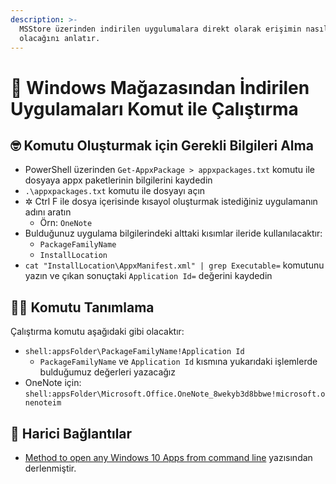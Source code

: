 ```yaml
---
description: >-
  MSStore üzerinden indirilen uygulumalara direkt olarak erişimin nasıl
  olacağını anlatır.
---
```


# 👜 Windows Mağazasından İndirilen Uygulamaları Komut ile Çalıştırma

## 🤓 Komutu Oluşturmak için Gerekli Bilgileri Alma

* PowerShell üzerinden `Get-AppxPackage > appxpackages.txt` komutu ile dosyaya appx paketlerinin bilgilerini kaydedin
* `.\appxpackages.txt` komutu ile dosyayı açın
* ✲ Ctrl F ile dosya içerisinde kısayol oluşturmak istediğiniz uygulamanın adını aratın
  * Örn: `OneNote`
* Bulduğunuz uygulama bilgilerindeki alttaki kısımlar ileride kullanılacaktır:
  * `PackageFamilyName`
  * `InstallLocation`
* `cat "InstallLocation\AppxManifest.xml" | grep Executable=` komutunu yazın ve çıkan sonuçtaki `Application Id=` değerini kaydedin

## 👨‍💻 Komutu Tanımlama

Çalıştırma komutu aşağıdaki gibi olacaktır:

* `shell:appsFolder\PackageFamilyName!Application Id`
  * `PackageFamilyName` ve `Application Id` kısmına yukarıdaki işlemlerde bulduğumuz değerleri yazacağız
* OneNote için: `shell:appsFolder\Microsoft.Office.OneNote_8wekyb3d8bbwe!microsoft.onenoteim`

## 🔗 Harici Bağlantılar

* [Method to open any Windows 10 Apps from command line](https://www.tenforums.com/software-apps/57000-method-open-any-windows-10-apps-command-line.html) yazısından derlenmiştir.

